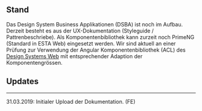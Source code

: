 ## Stand

Das Design System Business Applikationen (DSBA) ist noch im Aufbau. Derzeit besteht es aus der UX-Dokumentation (Styleguide / Pattrenbeschriebe). Als Komponentenbibliothek kann zurzeit noch PrimeNG (Standard in ESTA Web) eingesetzt werden. Wir sind aktuell an einer Prüfung zur Verwendung der Angular Komponentenbibliothek (ACL) des [Design Systems Web](https://digital.sbb.ch/websites) mit entsprechender Adaption der Komponentengrössen.

## Updates
* * *
31.03.2019: Initialer Upload der Dokumentation. (FE)

